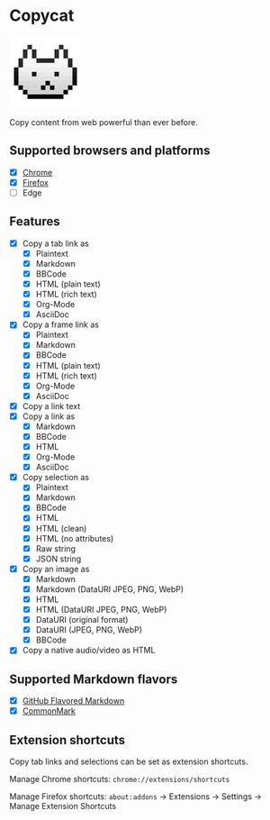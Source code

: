 # Copycat
![copycat-logo]

Copy content from web powerful than ever before.

[copycat-logo]: src/assets/images/icon-128.png

## Supported browsers and platforms
- [x] [Chrome]
- [x] [Firefox]
- [ ] Edge

[Chrome]: https://chrome.google.com/webstore/detail/jdjbiojkklnaeoanimopafmnmhldejbg
[Firefox]: https://addons.mozilla.org/firefox/addon/extension-copycat/

## Features
- [x] Copy a tab link as
  - [x] Plaintext
  - [x] Markdown
  - [x] BBCode
  - [x] HTML (plain text)
  - [x] HTML (rich text)
  - [x] Org-Mode
  - [x] AsciiDoc
- [x] Copy a frame link as
  - [x] Plaintext
  - [x] Markdown
  - [x] BBCode
  - [x] HTML (plain text)
  - [x] HTML (rich text)
  - [x] Org-Mode
  - [x] AsciiDoc
- [x] Copy a link text
- [x] Copy a link as
  - [x] Markdown
  - [x] BBCode
  - [x] HTML
  - [x] Org-Mode
  - [x] AsciiDoc
- [x] Copy selection as
  - [x] Plaintext
  - [x] Markdown
  - [x] BBCode
  - [x] HTML
  - [x] HTML (clean)
  - [x] HTML (no attributes)
  - [x] Raw string
  - [x] JSON string
- [x] Copy an image as
  - [x] Markdown
  - [x] Markdown (DataURI JPEG, PNG, WebP)
  - [x] HTML
  - [x] HTML (DataURI JPEG, PNG, WebP)
  - [x] DataURI (original format)
  - [x] DataURI (JPEG, PNG, WebP)
  - [x] BBCode
- [x] Copy a native audio/video as HTML

## Supported Markdown flavors
- [x] [GitHub Flavored Markdown]
- [x] [CommonMark]

[GitHub Flavored Markdown]: https://github.github.com/gfm/
[CommonMark]: http://commonmark.org/

## Extension shortcuts
Copy tab links and selections can be set as extension shortcuts.

Manage Chrome shortcuts:
`chrome://extensions/shortcuts`

Manage Firefox shortcuts:
`about:addons` -> Extensions -> Settings -> Manage Extension Shortcuts
